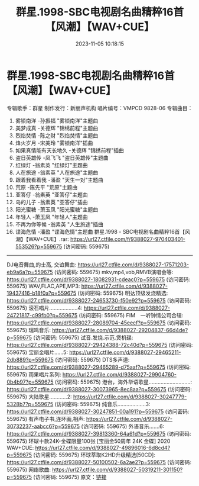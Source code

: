 ﻿---
title: 群星.1998-SBC电视剧名曲精粹16首【风潮】【WAV+CUE】
date: 2023-11-05 10:18:15
categories: WAV车载音乐、镜像
tags: 华语中文
---
# 群星.1998-SBC电视剧名曲精粹16首【风潮】【WAV+CUE】

专辑歌手：群星
制作发行：新丽声机构
唱片编号：VMPCD 9828-06
专辑曲目：
01. 雾锁南洋 -孙振福 "雾锁南洋"主题曲
02. 美梦成真 -关德辉 "锦绣前程"主题曲
03. 烈焰焚情 -陈之财 "烈焰焚情"主题曲
04. 烽火岁月 -宋美玲 "雾锁南洋"插曲
05. 如果真情能有天长地久 -关德辉 "锦绣前程"插曲
06. 盗日英雄传 -凤飞飞 "盗日英雄传"主题曲
07. 红绿灯 -翁素英 "红绿灯"主题曲
08. 人在旅途 -翁素英 "人在旅途"主题曲
09. 跟着我看着我 -潘盈 "天生一对"主题曲
10. 荒原 -陈先平 "荒原"主题曲
11. 亚答仔 -翁素英 "亚答仔"主题曲
12. 岛的儿子 -翁素英 "亚答仔"插曲
13. 阳光蜜糖 -萧玉凤 "阳光蜜糖"主题曲
14. 年轻人 -萧玉凤 "年轻人"主题曲
15. 不再为你等候 -翁素英 "人生旅途"插曲
16. 谍海危情 -潘盈 "谍海危情"主题曲
群星.1998 - SBC电视剧名曲精粹16首【风潮】【WAV+CUE】.rar: https://url27.ctfile.com/f/9388027-970403401-553526?p=559675
(访问密码: 559675)
********************************************************************************************************************
DJ电音舞曲,的士高, 交谊舞曲: https://url27.ctfile.com/d/9388027-17571203-eb9a6a?p=559675
(访问密码: 559675)
mkv,mp4,vob,RMVB演唱会等: https://url27.ctfile.com/d/9388027-18082931-cdeac0?p=559675
(访问密码: 559675)
WAV,FLAC,APE,MP3: https://url27.ctfile.com/d/9388027-19437416-b18f0a?p=559675
(访问密码: 559675)
明达顶级发烧精选: https://url27.ctfile.com/d/9388027-24653730-f50e92?p=559675
(访问密码: 559675)
滚石唱片...................4: https://url27.ctfile.com/d/9388027-24721817-c99fb0?p=559675
(访问密码: 559675)
FIM　一听钟情公司合辑: https://url27.ctfile.com/d/9388027-28089704-45eecf?p=559675
(访问密码: 559675)
瑞鸣音乐: https://url27.ctfile.com/d/9388027-29204837-66d4de?p=559675
(访问密码: 559675)
试音.发烧.示范.煲机碟: https://url27.ctfile.com/d/9388027-29424388-72c40d?p=559675
(访问密码: 559675)
宝丽金唱片......5: https://url27.ctfile.com/d/9388027-29465211-2db889?p=559675
(访问密码: 559675)
DTS多声道: https://url27.ctfile.com/d/9388027-29465289-d75aaf?p=559675
(访问密码: 559675)
雨果唱片系列: https://url27.ctfile.com/d/9388027-29904760-0b4b97?p=559675
(访问密码: 559675)
港台，海外华语歌星............................: https://url27.ctfile.com/d/9388027-30073965-8ec8aa?p=559675
(访问密码: 559675)
大陆歌星............2: https://url27.ctfile.com/d/9388027-30247779-5328b7?p=559675
(访问密码: 559675)
纯音乐...................3: https://url27.ctfile.com/d/9388027-30247851-00a191?p=559675
(访问密码: 559675)
有声电子书,连环画,相声: https://url27.ctfile.com/d/9388027-30732237-aabcc6?p=559675
(访问密码: 559675)
外语音乐.......6: https://url27.ctfile.com/d/9388027-39813360-64a61d?p=559675
(访问密码: 559675)
环球十款24K-金碟限量100张 [宝丽金50周年 24K 金碟] 2020 WAV+CUE: https://url27.ctfile.com/d/9388027-49896016-6d8cd4?p=559675
(访问密码: 559675)
环球萃取K2HD升级精选[50CD]: https://url27.ctfile.com/d/9388027-50100502-6a2ae2?p=559675
(访问密码: 559675)
网络歌曲: https://url27.ctfile.com/d/9388027-50319211-301150?p=559675
(访问密码: 559675)
原文：[链接](https://blog.sina.com.cn/s/blog_1647c7e76010313qb.html)